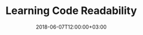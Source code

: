---
date: "2018-06-07T12:00:00+03:00"
title: "Learning Code Readability"
summary: Tips for developing your code writing skills.
tags: ["Psychology"]
---
